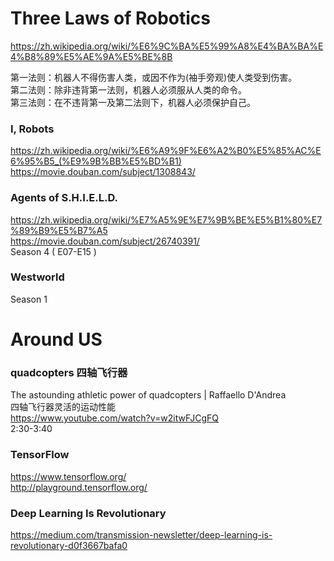 
# Three Laws of Robotics
https://zh.wikipedia.org/wiki/%E6%9C%BA%E5%99%A8%E4%BA%BA%E4%B8%89%E5%AE%9A%E5%BE%8B<br>

第一法则：机器人不得伤害人类，或因不作为(袖手旁观)使人类受到伤害。<br>
第二法则：除非违背第一法则，机器人必须服从人类的命令。<br>
第三法则：在不违背第一及第二法则下，机器人必须保护自己。<br>

### I, Robots
https://zh.wikipedia.org/wiki/%E6%A9%9F%E6%A2%B0%E5%85%AC%E6%95%B5_(%E9%9B%BB%E5%BD%B1)<br>
https://movie.douban.com/subject/1308843/<br>

### Agents of S.H.I.E.L.D.
https://zh.wikipedia.org/wiki/%E7%A5%9E%E7%9B%BE%E5%B1%80%E7%89%B9%E5%B7%A5<br>
https://movie.douban.com/subject/26740391/<br>
Season 4 ( E07-E15 ) <br>

### Westworld
Season 1

# Around US

### quadcopters 四轴飞行器
The astounding athletic power of quadcopters | Raffaello D'Andrea<br>
四轴飞行器灵活的运动性能<br>
https://www.youtube.com/watch?v=w2itwFJCgFQ<br>
2:30-3:40<br>

### TensorFlow
https://www.tensorflow.org/<br>
http://playground.tensorflow.org/<br>

### Deep Learning Is Revolutionary
https://medium.com/transmission-newsletter/deep-learning-is-revolutionary-d0f3667bafa0

